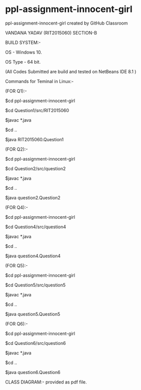 # ppl-assignment-innocent-girl
ppl-assignment-innocent-girl created by GitHub Classroom

VANDANA YADAV
(RIT2015060)
SECTION-B

BUILD SYSTEM:-

OS - Windows 10.

OS Type - 64 bit.


(All Codes Submitted are build and tested on NetBeans IDE 8.1 )


Commands for Teminal in Linux:-


(FOR Q1):-


$cd ppl-assignment-innocent-girl

$cd Question1/src/RIT2015060

$javac *.java


$cd ..

$java RIT2015060.Question1



(FOR Q2):-


$cd ppl-assignment-innocent-girl

$cd Question2/src/question2

$javac *.java


$cd ..

$java question2.Question2



(FOR Q4):-


$cd ppl-assignment-innocent-girl

$cd Question4/src/question4

$javac *.java


$cd ..

$java question4.Question4



(FOR Q5):-


$cd ppl-assignment-innocent-girl

$cd Question5/src/question5

$javac *.java


$cd ..

$java question5.Question5



(FOR Q6):-


$cd ppl-assignment-innocent-girl

$cd Question6/src/question6

$javac *.java


$cd ..

$java question6.Question6




CLASS DIAGRAM:- provided as pdf file.
